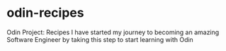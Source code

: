# odin-recipes
Odin Project: Recipes
I have started my journey to becoming an amazing Software Engineer by taking this step to start learning with Odin

